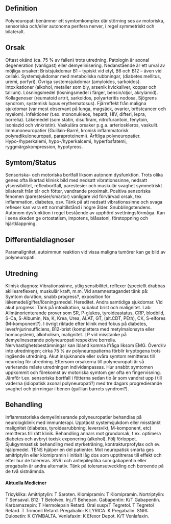## Definition

Polyneuropati benämner ett symtomkomplex där störning ses av motoriska, sensoriska och/eller autonoma perifera nerver, i regel symmetriskt och bilateralt.

## Orsak

Oftast okänd (ca. 75 % av fallen) trots utredning. Patologin är axonal degeneration (vanligast) eller demyelinisering. Nedanstående är ett urval av möjliga orsaker:
Bristsjukdomar B1 – typiskt vid etyl, B6 och B12 – även vid celiaki. Systemsjukdomar med metaboliska rubbningar, (diabetes mellitus, uremi, porfyri). Övriga systemsjukdomar (amyloidos, sarkoidos). Intoxikationer (alkohol, metaller som bly, arsenik kvicksilver, koppar och tallium). Lösningsmedel (lösningsmedel i färger, bensin/oljor, akrylamid). Kollagenoser (reumatoid artrit, sarkoidos, polyarteritis nodosa, Sjögrens syndrom, systemisk lupus erythematosus). Fjärreffekt från maligna sjukdomar (var mest observant på lunga, magsäck, ovarier, bröstcancer och myelom). Infektioner (t.ex. mononukleos, hepatit, HIV, difteri, lepra, borrelia).
Läkemedel (som statin, disulfiram, nitrofurantoin, fenytoin, isoniazid och vinkristin). Vaskulära orsaker p.g.a. arterioskleros, vaskulit. Immunoneuropatier (Guillain-Barré, kronisk inflammatorisk polyradikuloneuropati, paraproteinemi). Ärftliga polyneuropatier. Hypo-/hyperkalemi, hypo-/hyperkalcemi, hyperfosfatemi, ryggmärgskompression, hypotyreos.

## Symtom/Status

Sensoriska- och motoriska bortfall liksom autonom dysfunktion. Trots olika genes ofta likartad klinisk bild med nedsatt vibrationssinne, nedsatt ytsensibilitet, reflexbortfall, parestesier och muskulär svaghet symmetriskt bilateralt från tår och fötter, vandrande proximalt. Positiva sensoriska fenomen (parestesier/smärtor) vanligare vid förvärvad orsak, tex inflammation, diabetes, osv. Tänk på att nedsatt vibrationssinne och svaga reflexer kan vara ett normaltillstånd i högre ålder. Snubblingstendens. Autonom dysfunktion i regel bestående av upphörd svettningsförmåga. Kan i sena skeden ge ortostatism, impotens, blåsatoni, förstoppning och hjärtklappning.

## Differentialdiagnoser

Paramalignitet, autoimmun reaktion vid vissa maligna tumörer kan ge bild av polyneuropati.

## Utredning

Klinisk diagnos: Vibrationssinne, ytlig sensibilitet, reflexer (speciellt drabbas akillesreflexen), muskulär kraft, m.m. Vid anamnestagandet tänk på: Symtom duration, snabb progress?, exposition för läkemedel/gifter/lösningsmedel. Hereditet. Andra samtidiga sjukdomar. Vid akut progress: Tänk på intoxikation, subakut brist och malignitet.
Lab: Allmänorienterande prover som SR, P-glukos, tyroideastatus, CRP, blodbild, S-Ca, S-Albumin, Na, K, Krea, Urea, ALAT, GT, (alt.CDT, PEth), CK, S-elfores (M-komponent?). I övrigt riktade efter klinik med fokus på diabetes, lever/njurinsufficiens, B12-brist (komplettera med metylmalonsyra eller homocystein), alkoholism, malignitet. LP vid misstanke på demyelineserande polyneuropati respektive borrelia. Nervhastighetsbestämningar kan ibland komma ifråga liksom EMG. Överdriv inte utredningen; cirka 75 % av polyneuropatierna förblir kryptogena trots ingående utredning.
Akut insjuknande eller svåra symtom remitteras till neurolog för utredning. Eftersom orsakerna till polyneuropati är så varierande måste utredningen individanpassas. Hur snabbt symtomen uppkommit och förekomst av motoriska symtom ger ofta en fingervisning. Jämför t.ex. sensoriska bortfall i fötterna sedan tio år som vandrat upp i till vaderna (idiopatisk axonal polyneuropati?) med tre dagars progredierande svaghet och pirrningar i benen (guillian barrets syndrom?).

## Behandling

Inflammatoriska demyeliniserande polyneuropatier behandlas på neurologklinik med immunterapi. Upptäckt systemsjukdom eller misstänkt malignitet (diabetes, tyroidearubbning, leversvikt, M-komponent, etc) remitteras till rätt klinik.
Behandling annars mot grundorsak, t.ex. optimera diabetes och avbryt toxisk exponering (alkohol). Följ förloppet. Sjukgymnastisk behandling med styrketräning, kontrakturprofylax och ev. hjälpmedel. TENS hjälper en del patienter. Mot neuropatisk smärta ges amitriptylin eller klomipramin i initialt låg dos som upptitreras till effekt och efter hur de tolereras. SNRI och antiepileptika som gabapentin eller pregabalin är andra alternativ. Tänk på toleransutveckling och beroende på de två sistnämnda.

#### Aktuella Mediciner

Tricyklika: Amitriptylin: T Saroten. Klomipramin: T Klomipramin. Nortriptylin: T Sensaval.
B12: T Betolvex. Inj./T Behepan.
Gabapentin: K/T Gabapentin.
Karbamazepin: T Hermolepsin Retard. Oral susp/T Tegretol. T Tegretol Retard. T Trimonil Retard.
Pregabalin: K LYRICA. K Pregabalin.
SNRI: Duloxetin: K CYMBALTA. Venlafaxin: K Efexor Depot. K/T Venlafaxin.

